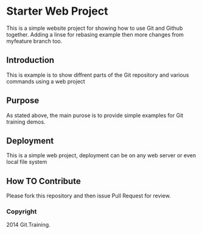 # Starter Web Project

This is a simple website project for showing how to use Git and Github together. Adding a linse for rebasing example
then more changes from myfeature branch too.

## Introduction

This is example is to show diffrent parts of the Git repository and various commands using a web project

## Purpose

As stated above, the main purose is to provide simple examples for Git training demos.

## Deployment

This is a simple web project, deployment can be on any web server or even local file system

## How TO Contribute

Please fork this repository and then issue Pull Request for review.

### Copyright

2014 Git.Training.